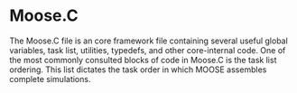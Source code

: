 # Moose.C

The Moose.C file is an core framework file containing several useful global variables,
task list, utilities, typedefs, and other core-internal code. One of the most commonly
consulted blocks of code in Moose.C is the task list ordering. This list dictates
the task order in which MOOSE assembles complete simulations.